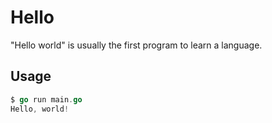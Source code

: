 # Hello

"Hello world" is usually the first program to learn a language.

## Usage

```go
$ go run main.go
Hello, world!
```
